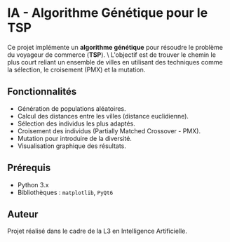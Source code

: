 # IA - Algorithme Génétique pour le TSP

Ce projet implémente un **algorithme génétique** pour résoudre le problème du voyageur de commerce (**TSP**). \\ 
L'objectif est de trouver le chemin le plus court reliant un ensemble de villes en utilisant des techniques comme la sélection, le croisement (PMX) et la mutation.

## Fonctionnalités
- Génération de populations aléatoires.
- Calcul des distances entre les villes (distance euclidienne).
- Sélection des individus les plus adaptés.
- Croisement des individus (Partially Matched Crossover - PMX).
- Mutation pour introduire de la diversité.
- Visualisation graphique des résultats.

## Prérequis
- Python 3.x
- Bibliothèques : `matplotlib`, `PyQt6`

## Auteur
Projet réalisé dans le cadre de la L3 en Intelligence Artificielle.